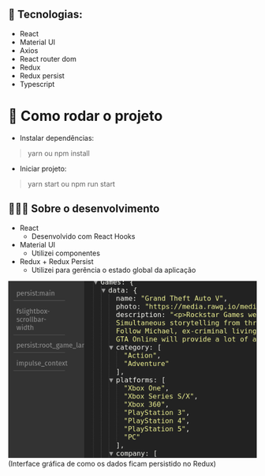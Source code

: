 ## 🚀 Tecnologias:

- React
- Material UI
- Axios
- React router dom
- Redux
- Redux persist
- Typescript

# 🛑 Como rodar o projeto

- Instalar dependências:

> yarn
> ou
> npm install

- Iniciar projeto:

> yarn start
> ou
> npm run start

## 👩🏻‍💻 Sobre o desenvolvimento

- React
  - Desenvolvido com React Hooks
- Material UI
  - Utilizei componentes
- Redux + Redux Persist
  - Utilizei para gerência o estado global da aplicação

![Image](.github/image.png)
(Interface gráfica de como os dados ficam persistido no Redux)
